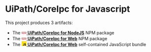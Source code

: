# UiPath/CoreIpc for Javascript

This project produces 3 artifacts:

- The [**![The NPM icon](./assets/npm-16x16.png) UiPath/CoreIpc for NodeJS**](./assets/node/README.md) NPM package
- The [**![The NPM icon](./assets/npm-16x16.png) UiPath/CoreIpc for Web**](./assets/node/README.md) NPM package
- The [**![The NPM icon](./assets/js-16x16.png) UiPath/CoreIpc for Web**](./assets/web-js/README.md) self-contained JavaScript bundle
